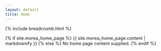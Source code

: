 ```yaml
---
layout: default
title: Home
---
```


{% include breadcrumb.html %}

<div class="container">
  {% if site.morea_home_page %}
    {{ site.morea_home_page.content | markdownify }}
  {% else %}
    No home page content supplied.
  {% endif %}
</div>

